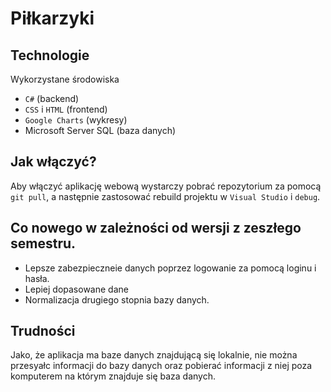 # Piłkarzyki

## Technologie

Wykorzystane środowiska

- `C#` (backend)
- `CSS` i `HTML` (frontend)
- `Google Charts` (wykresy)
- Microsoft Server SQL (baza danych)

## Jak włączyć?

Aby włączyć aplikację webową wystarczy pobrać repozytorium za pomocą `git pull`, a następnie zastosować rebuild projektu w `Visual Studio` i `debug`.

## Co nowego w zależności od wersji z zeszłego semestru.

- Lepsze zabezpieczneie danych poprzez logowanie za pomocą loginu i hasła.
- Lepiej dopasowane dane
- Normalizacja drugiego stopnia bazy danych.

## Trudności

Jako, że aplikacja ma baze danych znajdującą się lokalnie, nie można przesyałc informacji do bazy danych oraz pobierać informacji z niej poza komputerem na którym znajduje się baza danych.
